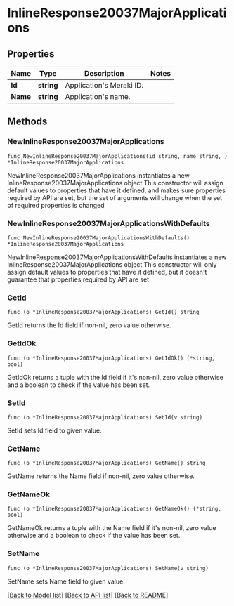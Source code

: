 # InlineResponse20037MajorApplications

## Properties

Name | Type | Description | Notes
------------ | ------------- | ------------- | -------------
**Id** | **string** | Application&#39;s Meraki ID. | 
**Name** | **string** | Application&#39;s name. | 

## Methods

### NewInlineResponse20037MajorApplications

`func NewInlineResponse20037MajorApplications(id string, name string, ) *InlineResponse20037MajorApplications`

NewInlineResponse20037MajorApplications instantiates a new InlineResponse20037MajorApplications object
This constructor will assign default values to properties that have it defined,
and makes sure properties required by API are set, but the set of arguments
will change when the set of required properties is changed

### NewInlineResponse20037MajorApplicationsWithDefaults

`func NewInlineResponse20037MajorApplicationsWithDefaults() *InlineResponse20037MajorApplications`

NewInlineResponse20037MajorApplicationsWithDefaults instantiates a new InlineResponse20037MajorApplications object
This constructor will only assign default values to properties that have it defined,
but it doesn't guarantee that properties required by API are set

### GetId

`func (o *InlineResponse20037MajorApplications) GetId() string`

GetId returns the Id field if non-nil, zero value otherwise.

### GetIdOk

`func (o *InlineResponse20037MajorApplications) GetIdOk() (*string, bool)`

GetIdOk returns a tuple with the Id field if it's non-nil, zero value otherwise
and a boolean to check if the value has been set.

### SetId

`func (o *InlineResponse20037MajorApplications) SetId(v string)`

SetId sets Id field to given value.


### GetName

`func (o *InlineResponse20037MajorApplications) GetName() string`

GetName returns the Name field if non-nil, zero value otherwise.

### GetNameOk

`func (o *InlineResponse20037MajorApplications) GetNameOk() (*string, bool)`

GetNameOk returns a tuple with the Name field if it's non-nil, zero value otherwise
and a boolean to check if the value has been set.

### SetName

`func (o *InlineResponse20037MajorApplications) SetName(v string)`

SetName sets Name field to given value.



[[Back to Model list]](../README.md#documentation-for-models) [[Back to API list]](../README.md#documentation-for-api-endpoints) [[Back to README]](../README.md)


